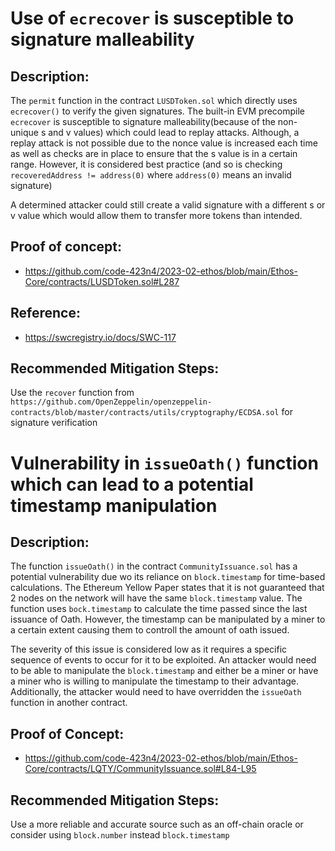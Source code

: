 Use of `ecrecover` is susceptible to signature malleability
=====================================
Description:
-------------
The `permit` function in the contract `LUSDToken.sol` which directly uses `ecrecover()` to verify the given signatures. The built-in EVM precompile `ecrecover` is susceptible to signature malleability(because of the non-unique s and v values) which could lead to replay attacks. Although, a replay attack is not possible due to the nonce value is increased each time as well as checks are in place to ensure that the s value is in a certain range. However, it is considered best practice  (and so is checking `recoveredAddress != address(0)` where `address(0)` means an invalid signature)

A determined attacker could still create a valid signature with a different s or v value which would allow them to transfer more tokens than intended.

 Proof of concept:
--------------------
* https://github.com/code-423n4/2023-02-ethos/blob/main/Ethos-Core/contracts/LUSDToken.sol#L287

Reference:
-----------
* https://swcregistry.io/docs/SWC-117

Recommended Mitigation Steps:
------------------------------------
Use the `recover` function from `https://github.com/OpenZeppelin/openzeppelin-contracts/blob/master/contracts/utils/cryptography/ECDSA.sol` for signature verification




Vulnerability in `issueOath()` function which can lead to a potential timestamp manipulation
===========================================================
Description:
-------------
The function `issueOath()` in the contract `CommunityIssuance.sol` has a potential vulnerability due wo its reliance on `block.timestamp` for  time-based calculations. The Ethereum Yellow Paper states that it is not guaranteed that 2 nodes on the network will have the same `block.timestamp` value. The function uses `bock.timestamp` to calculate the time passed since the last issuance of Oath. However, the timestamp can be manipulated by a miner to a certain extent causing them to controll the amount of oath issued.

 The severity of this issue is considered low as it requires a specific sequence of events to occur for it to be exploited. An attacker would need to be able to manipulate the `block.timestamp` and either be a miner or have a miner who is willing to manipulate the timestamp to their advantage. Additionally, the attacker would need to have overridden the `issueOath` function in another contract.

Proof of Concept:
--------------------
* https://github.com/code-423n4/2023-02-ethos/blob/main/Ethos-Core/contracts/LQTY/CommunityIssuance.sol#L84-L95

Recommended Mitigation Steps:
------------------------------------
Use a more reliable and accurate source such as an off-chain oracle or consider using `block.number` instead `block.timestamp`
 


